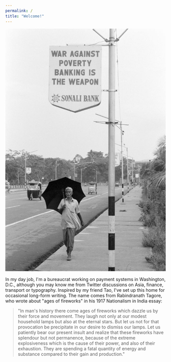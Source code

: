 ```yaml
---
permalink: /
title: "Welcome!"
---
```


![image tooltip here](/assets/images/sonali.jpg)

In my day job, I'm a bureaucrat working on payment systems in Washington, D.C., although you may know me from Twitter discussions on Asia, finance, transport or typography. Inspired by my friend Tao, I've set up this home for occasional long-form writing. The name comes from Rabindranath Tagore, who wrote about "ages of fireworks" in his 1917 Nationalism in India essay:

> "In man's history there come ages of fireworks which dazzle us by their force and movement. They laugh not only at our modest household lamps but also at the eternal stars. But let us not for that provocation be precipitate in our desire to dismiss our lamps. Let us patiently bear our present insult and realize that these fireworks have splendour but not permanence, because of the extreme explosiveness which is the cause of their power, and also of their exhaustion. They are spending a fatal quantity of energy and substance compared to their gain and production."